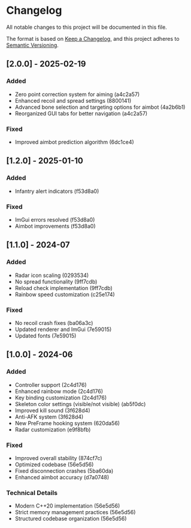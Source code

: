 # Changelog

All notable changes to this project will be documented in this file.

The format is based on [Keep a Changelog](https://keepachangelog.com/en/1.1.0/),
and this project adheres to [Semantic Versioning](https://semver.org/).

## [2.0.0] - 2025-02-19
### Added
- Zero point correction system for aiming (a4c2a57)
- Enhanced recoil and spread settings (8800141)
- Advanced bone selection and targeting options for aimbot (4a2b6b1)
- Reorganized GUI tabs for better navigation (a4c2a57)
### Fixed
- Improved aimbot prediction algorithm (6dc1ce4)

## [1.2.0] - 2025-01-10
### Added
- Infantry alert indicators (f53d8a0)
### Fixed
- ImGui errors resolved (f53d8a0)
- Aimbot improvements (f53d8a0)

## [1.1.0] - 2024-07
### Added
- Radar icon scaling (0293534)
- No spread functionality (9ff7cdb)
- Reload check implementation (9ff7cdb)
- Rainbow speed customization (c25e174)
### Fixed
- No recoil crash fixes (ba06a3c)
- Updated renderer and ImGui (7e59015)
- Updated fonts (7e59015)

## [1.0.0] - 2024-06
### Added
- Controller support (2c4d176)
- Enhanced rainbow mode (2c4d176)
- Key binding customization (2c4d176)
- Skeleton color settings (visible/not visible) (ab5f0dc)
- Improved kill sound (3f628d4)
- Anti-AFK system (3f628d4)
- New PreFrame hooking system (620da56)
- Radar customization (e9f8bfb)

### Fixed
- Improved overall stability (874cf7c)
- Optimized codebase (56e5d56)
- Fixed disconnection crashes (5ba60da)
- Enhanced aimbot accuracy (d7a0748)

### Technical Details
- Modern C++20 implementation (56e5d56)
- Strict memory management practices (56e5d56)
- Structured codebase organization (56e5d56) 